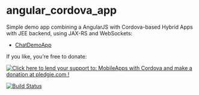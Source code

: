 angular_cordova_app
===================

Simple demo app combining a AngularJS with Cordova-based Hybrid Apps with JEE backend, using JAX-RS and WebSockets:
* [ChatDemoApp](https://martinreinhardt-online.de/apps/stable/ngJEE/)

If you like, you're free to donate:

<a href='https://pledgie.com/campaigns/25442'><img alt='Click here to lend your support to: MobileApps with Cordova and make a donation at pledgie.com !' src='https://pledgie.com/campaigns/25442.png?skin_name=chrome' border='0' ></a>
<a target="_blank" href="https://www.paypal.com/cgi-bin/webscr?cmd=_s-xclick&hosted_button_id=DD42GHR8JKZ4Q">
<img alt="" border="0" src="https://www.paypalobjects.com/de_DE/DE/i/btn/btn_donateCC_LG.gif"/>
</img></a>


[![Build Status](https://martinreinhardt-online.de/jenkins/job/AngularCordovaApp/badge/icon)](https://martinreinhardt-online.de/jenkins/job/AngularCordovaApp/)
